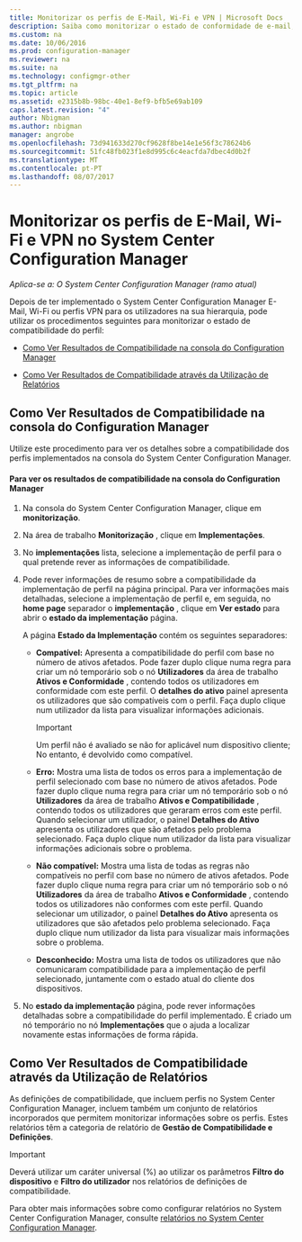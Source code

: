 ```yaml
---
title: Monitorizar os perfis de E-Mail, Wi-Fi e VPN | Microsoft Docs
description: Saiba como monitorizar o estado de conformidade de e-mail, Wi-Fi e perfis VPN no System Center Configuration Manager.
ms.custom: na
ms.date: 10/06/2016
ms.prod: configuration-manager
ms.reviewer: na
ms.suite: na
ms.technology: configmgr-other
ms.tgt_pltfrm: na
ms.topic: article
ms.assetid: e2315b8b-98bc-40e1-8ef9-bfb5e69ab109
caps.latest.revision: "4"
author: Nbigman
ms.author: nbigman
manager: angrobe
ms.openlocfilehash: 73d941633d270cf9628f8be14e1e56f3c78624b6
ms.sourcegitcommit: 51fc48fb023f1e8d995c6c4eacfda7dbec4d0b2f
ms.translationtype: MT
ms.contentlocale: pt-PT
ms.lasthandoff: 08/07/2017
---
```

# <a name="monitor-email-wi-fi-and-vpn-profiles-in-system-center-configuration-manager"></a>Monitorizar os perfis de E-Mail, Wi-Fi e VPN no System Center Configuration Manager

*Aplica-se a: O System Center Configuration Manager (ramo atual)*

Depois de ter implementado o System Center Configuration Manager E-Mail, Wi-Fi ou perfis VPN para os utilizadores na sua hierarquia, pode utilizar os procedimentos seguintes para monitorizar o estado de compatibilidade do perfil:  

-   [Como Ver Resultados de Compatibilidade na consola do Configuration Manager](#BKMK_console)  

-   [Como Ver Resultados de Compatibilidade através da Utilização de Relatórios](#BKMK_Reports)  

##  <a name="BKMK_console"></a> Como Ver Resultados de Compatibilidade na consola do Configuration Manager  
 Utilize este procedimento para ver os detalhes sobre a compatibilidade dos perfis implementados na consola do System Center Configuration Manager.  

#### <a name="to-view-compliance-results-in-the-configuration-manager-console"></a>Para ver os resultados de compatibilidade na consola do Configuration Manager  

1.  Na consola do System Center Configuration Manager, clique em **monitorização**.  

2.  Na área de trabalho **Monitorização** , clique em **Implementações**.  

3.  No **implementações** lista, selecione a implementação de perfil para o qual pretende rever as informações de compatibilidade.  

4.  Pode rever informações de resumo sobre a compatibilidade da implementação de perfil na página principal. Para ver informações mais detalhadas, selecione a implementação de perfil e, em seguida, no **home page** separador o **implementação** , clique em **Ver estado** para abrir o **estado da implementação** página.  

     A página **Estado da Implementação** contém os seguintes separadores:  

    -   **Compatível:** Apresenta a compatibilidade do perfil com base no número de ativos afetados. Pode fazer duplo clique numa regra para criar um nó temporário sob o nó **Utilizadores** da área de trabalho **Ativos e Conformidade** , contendo todos os utilizadores em conformidade com este perfil. O **detalhes do ativo** painel apresenta os utilizadores que são compatíveis com o perfil. Faça duplo clique num utilizador da lista para visualizar informações adicionais.  

        > [!IMPORTANT]  
        >  Um perfil não é avaliado se não for aplicável num dispositivo cliente; No entanto, é devolvido como compatível.  

    -   **Erro:** Mostra uma lista de todos os erros para a implementação de perfil selecionado com base no número de ativos afetados. Pode fazer duplo clique numa regra para criar um nó temporário sob o nó **Utilizadores** da área de trabalho **Ativos e Compatibilidade** , contendo todos os utilizadores que geraram erros com este perfil. Quando selecionar um utilizador, o painel **Detalhes do Ativo** apresenta os utilizadores que são afetados pelo problema selecionado. Faça duplo clique num utilizador da lista para visualizar informações adicionais sobre o problema.  

    -   **Não compatível:** Mostra uma lista de todas as regras não compatíveis no perfil com base no número de ativos afetados. Pode fazer duplo clique numa regra para criar um nó temporário sob o nó **Utilizadores** da área de trabalho **Ativos e Conformidade** , contendo todos os utilizadores não conformes com este perfil. Quando selecionar um utilizador, o painel **Detalhes do Ativo** apresenta os utilizadores que são afetados pelo problema selecionado. Faça duplo clique num utilizador da lista para visualizar mais informações sobre o problema.  

    -   **Desconhecido:** Mostra uma lista de todos os utilizadores que não comunicaram compatibilidade para a implementação de perfil selecionado, juntamente com o estado atual do cliente dos dispositivos.  

5.  No **estado da implementação** página, pode rever informações detalhadas sobre a compatibilidade do perfil implementado. É criado um nó temporário no nó **Implementações** que o ajuda a localizar novamente estas informações de forma rápida.  

##  <a name="BKMK_Reports"></a> Como Ver Resultados de Compatibilidade através da Utilização de Relatórios  
 As definições de compatibilidade, que incluem perfis no System Center Configuration Manager, incluem também um conjunto de relatórios incorporados que permitem monitorizar informações sobre os perfis. Estes relatórios têm a categoria de relatório de **Gestão de Compatibilidade e Definições**.  

> [!IMPORTANT]  
>  Deverá utilizar um caráter universal (%) ao utilizar os parâmetros **Filtro do dispositivo** e **Filtro do utilizador** nos relatórios de definições de compatibilidade.  

 Para obter mais informações sobre como configurar relatórios no System Center Configuration Manager, consulte [relatórios no System Center Configuration Manager](../../core/servers/manage/reporting.md).  
